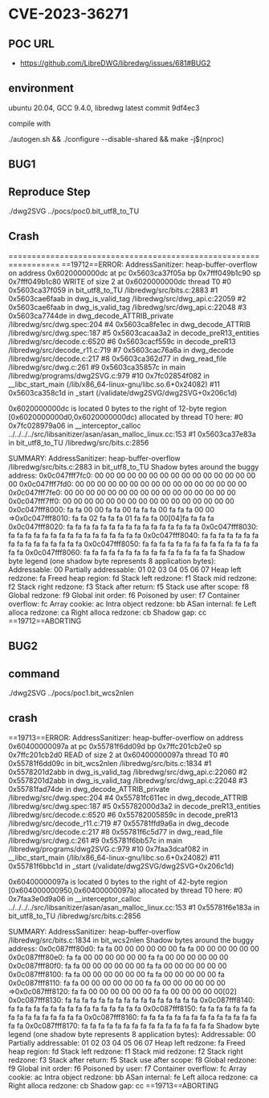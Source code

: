 # CVE-2023-36271

## POC URL
- https://github.com/LibreDWG/libredwg/issues/681#BUG2

## environment
ubuntu 20.04, GCC 9.4.0, libredwg latest commit 9df4ec3

compile with

./autogen.sh && ./configure --disable-shared && make -j$(nproc)
## BUG1

## Reproduce Step
./dwg2SVG ../pocs/poc0.bit_utf8_to_TU

## Crash
=================================================================
==19712==ERROR: AddressSanitizer: heap-buffer-overflow on address 0x6020000000dc at pc 0x5603ca37f05a bp 0x7fff049b1c90 sp 0x7fff049b1c80
WRITE of size 2 at 0x6020000000dc thread T0
    #0 0x5603ca37f059 in bit_utf8_to_TU /libredwg/src/bits.c:2883
    #1 0x5603cae6faab in dwg_is_valid_tag /libredwg/src/dwg_api.c:22059
    #2 0x5603cae6faab in dwg_is_valid_tag /libredwg/src/dwg_api.c:22048
    #3 0x5603ca7744de in dwg_decode_ATTRIB_private /libredwg/src/dwg.spec:204
    #4 0x5603ca8fe1ec in dwg_decode_ATTRIB /libredwg/src/dwg.spec:187
    #5 0x5603cacaa3a2 in decode_preR13_entities /libredwg/src/decode.c:6520
    #6 0x5603cacf559c in decode_preR13 /libredwg/src/decode_r11.c:719
    #7 0x5603cac76a6a in dwg_decode /libredwg/src/decode.c:217
    #8 0x5603ca362d77 in dwg_read_file /libredwg/src/dwg.c:261
    #9 0x5603ca35857c in main /libredwg/programs/dwg2SVG.c:979
    #10 0x7fc02854f082 in __libc_start_main (/lib/x86_64-linux-gnu/libc.so.6+0x24082)
    #11 0x5603ca358c1d in _start (/validate/dwg2SVG/dwg2SVG+0x206c1d)

0x6020000000dc is located 0 bytes to the right of 12-byte region [0x6020000000d0,0x6020000000dc)
allocated by thread T0 here:
    #0 0x7fc028979a06 in __interceptor_calloc ../../../../src/libsanitizer/asan/asan_malloc_linux.cc:153
    #1 0x5603ca37e83a in bit_utf8_to_TU /libredwg/src/bits.c:2856

SUMMARY: AddressSanitizer: heap-buffer-overflow /libredwg/src/bits.c:2883 in bit_utf8_to_TU
Shadow bytes around the buggy address:
  0x0c047fff7fc0: 00 00 00 00 00 00 00 00 00 00 00 00 00 00 00 00
  0x0c047fff7fd0: 00 00 00 00 00 00 00 00 00 00 00 00 00 00 00 00
  0x0c047fff7fe0: 00 00 00 00 00 00 00 00 00 00 00 00 00 00 00 00
  0x0c047fff7ff0: 00 00 00 00 00 00 00 00 00 00 00 00 00 00 00 00
  0x0c047fff8000: fa fa 00 00 fa fa 00 fa fa fa 00 fa fa fa 00 00
=>0x0c047fff8010: fa fa 02 fa fa fa 01 fa fa fa 00[04]fa fa fa fa
  0x0c047fff8020: fa fa fa fa fa fa fa fa fa fa fa fa fa fa fa fa
  0x0c047fff8030: fa fa fa fa fa fa fa fa fa fa fa fa fa fa fa fa
  0x0c047fff8040: fa fa fa fa fa fa fa fa fa fa fa fa fa fa fa fa
  0x0c047fff8050: fa fa fa fa fa fa fa fa fa fa fa fa fa fa fa fa
  0x0c047fff8060: fa fa fa fa fa fa fa fa fa fa fa fa fa fa fa fa
Shadow byte legend (one shadow byte represents 8 application bytes):
  Addressable:           00
  Partially addressable: 01 02 03 04 05 06 07
  Heap left redzone:       fa
  Freed heap region:       fd
  Stack left redzone:      f1
  Stack mid redzone:       f2
  Stack right redzone:     f3
  Stack after return:      f5
  Stack use after scope:   f8
  Global redzone:          f9
  Global init order:       f6
  Poisoned by user:        f7
  Container overflow:      fc
  Array cookie:            ac
  Intra object redzone:    bb
  ASan internal:           fe
  Left alloca redzone:     ca
  Right alloca redzone:    cb
  Shadow gap:              cc
==19712==ABORTING

## BUG2
## command
./dwg2SVG ../pocs/poc1.bit_wcs2nlen

## crash
==19713==ERROR: AddressSanitizer: heap-buffer-overflow on address 0x60400000097a at pc 0x55781f6dd09d bp 0x7ffc201cb2e0 sp 0x7ffc201cb2d0
READ of size 2 at 0x60400000097a thread T0
    #0 0x55781f6dd09c in bit_wcs2nlen /libredwg/src/bits.c:1834
    #1 0x5578201d2abb in dwg_is_valid_tag /libredwg/src/dwg_api.c:22060
    #2 0x5578201d2abb in dwg_is_valid_tag /libredwg/src/dwg_api.c:22048
    #3 0x55781fad74de in dwg_decode_ATTRIB_private /libredwg/src/dwg.spec:204
    #4 0x55781fc611ec in dwg_decode_ATTRIB /libredwg/src/dwg.spec:187
    #5 0x55782000d3a2 in decode_preR13_entities /libredwg/src/decode.c:6520
    #6 0x55782005859c in decode_preR13 /libredwg/src/decode_r11.c:719
    #7 0x55781ffd9a6a in dwg_decode /libredwg/src/decode.c:217
    #8 0x55781f6c5d77 in dwg_read_file /libredwg/src/dwg.c:261
    #9 0x55781f6bb57c in main /libredwg/programs/dwg2SVG.c:979
    #10 0x7faa3dcaf082 in __libc_start_main (/lib/x86_64-linux-gnu/libc.so.6+0x24082)
    #11 0x55781f6bbc1d in _start (/validate/dwg2SVG/dwg2SVG+0x206c1d)

0x60400000097a is located 0 bytes to the right of 42-byte region [0x604000000950,0x60400000097a)
allocated by thread T0 here:
    #0 0x7faa3e0d9a06 in __interceptor_calloc ../../../../src/libsanitizer/asan/asan_malloc_linux.cc:153
    #1 0x55781f6e183a in bit_utf8_to_TU /libredwg/src/bits.c:2856

SUMMARY: AddressSanitizer: heap-buffer-overflow /libredwg/src/bits.c:1834 in bit_wcs2nlen
Shadow bytes around the buggy address:
  0x0c087fff80d0: fa fa 00 00 00 00 00 00 fa fa 00 00 00 00 00 00
  0x0c087fff80e0: fa fa 00 00 00 00 00 00 fa fa 00 00 00 00 00 00
  0x0c087fff80f0: fa fa 00 00 00 00 00 00 fa fa 00 00 00 00 00 00
  0x0c087fff8100: fa fa 00 00 00 00 00 00 fa fa 00 00 00 00 00 fa
  0x0c087fff8110: fa fa 00 00 00 00 00 00 fa fa 00 00 00 00 00 00
=>0x0c087fff8120: fa fa 00 00 00 00 00 00 fa fa 00 00 00 00 00[02]
  0x0c087fff8130: fa fa fa fa fa fa fa fa fa fa fa fa fa fa fa fa
  0x0c087fff8140: fa fa fa fa fa fa fa fa fa fa fa fa fa fa fa fa
  0x0c087fff8150: fa fa fa fa fa fa fa fa fa fa fa fa fa fa fa fa
  0x0c087fff8160: fa fa fa fa fa fa fa fa fa fa fa fa fa fa fa fa
  0x0c087fff8170: fa fa fa fa fa fa fa fa fa fa fa fa fa fa fa fa
Shadow byte legend (one shadow byte represents 8 application bytes):
  Addressable:           00
  Partially addressable: 01 02 03 04 05 06 07
  Heap left redzone:       fa
  Freed heap region:       fd
  Stack left redzone:      f1
  Stack mid redzone:       f2
  Stack right redzone:     f3
  Stack after return:      f5
  Stack use after scope:   f8
  Global redzone:          f9
  Global init order:       f6
  Poisoned by user:        f7
  Container overflow:      fc
  Array cookie:            ac
  Intra object redzone:    bb
  ASan internal:           fe
  Left alloca redzone:     ca
  Right alloca redzone:    cb
  Shadow gap:              cc
==19713==ABORTING

